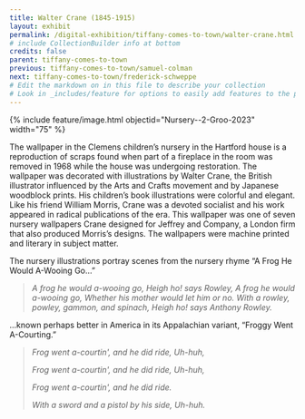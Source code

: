 ```yaml
---
title: Walter Crane (1845-1915)
layout: exhibit
permalink: /digital-exhibition/tiffany-comes-to-town/walter-crane.html
# include CollectionBuilder info at bottom
credits: false
parent: tiffany-comes-to-town
previous: tiffany-comes-to-town/samuel-colman
next: tiffany-comes-to-town/frederick-schweppe
# Edit the markdown on in this file to describe your collection
# Look in _includes/feature for options to easily add features to the page
---
```


{% include feature/image.html objectid="Nursery--2-Groo-2023" width="75" %}

The wallpaper in the Clemens children’s nursery in the Hartford house is a reproduction of scraps found when part of a fireplace in the room was removed in 1968 while the house was undergoing restoration. The wallpaper was decorated with illustrations by Walter Crane, the British illustrator influenced by the Arts and Crafts movement and by Japanese woodblock prints. His children’s book illustrations were colorful and elegant. Like his friend William Morris, Crane was a devoted socialist and his work appeared in radical publications of the era. This wallpaper was one of seven nursery wallpapers Crane designed for Jeffrey and Company, a London firm that also produced Morris’s designs. The wallpapers were machine printed and literary in subject matter. 

The nursery illustrations portray scenes from the nursery rhyme “A Frog He Would A-Wooing Go…” 

<blockquote style="margin-bottom: 0;margin-top: 0;">
<i>A frog he would a-wooing go,</i>
<i>Heigh ho! says Rowley,</i>
<i>A frog he would a-wooing go,</i>
<i>Whether his mother would let him or no.</i>
<i>With a rowley, powley, gammon, and spinach,</i>
<i>Heigh ho! says Anthony Rowley.</i>
</blockquote>

…known perhaps better in America in its Appalachian variant, “Froggy Went A-Courting.”

> *Frog went a-courtin', and he did ride, Uh-huh,*
>
>  *Frog went a-courtin', and he did ride, Uh-huh,*
>
> *Frog went a-courtin', and he did ride.*
>
> *With a sword and a pistol by his side, Uh-huh.*
